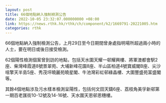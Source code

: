 ```yaml
---
layout: post
title: 66個地點納入強制檢測公告
date: 2022-10-05 23:32:07.000000000 +08:00
link: https://news.rthk.hk/rthk/ch/component/k2/1669791-20221005.htm
categories: rthk
---
```


66個地點納入強制檢測公告，上月29日至今日期間曾身處指明場所超過兩小時的人士，要在明日或後日接受檢測。

62個陽性檢測個案曾到訪的地點，包括天水圍天耀一邨耀興樓、將軍澳都會駅2座、柴灣峰霞道8號景翠苑、大埔新峰花園8座、半山區柏道4號寶威閣B座、尖沙咀擎天半島5座、秀茂坪曉麗苑曉星閣、牛池灣彩虹邨綠晶樓、大圍豐盛苑富盛閣等。

其餘4個地點涉及污水樣本檢測呈陽性，包括何文田天鑄6座、荔枝角美孚新邨第一期百老匯街10-12號及14-16號、天水圍天恩邨恩穗樓。
